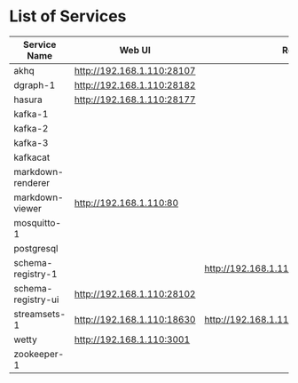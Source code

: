 # List of Services

| Service Name | Web UI | Rest API |
|-------------- |------|------------
| akhq|<http://192.168.1.110:28107>
| dgraph-1|<http://192.168.1.110:28182>
| hasura|<http://192.168.1.110:28177>
| kafka-1|
| kafka-2|
| kafka-3|
| kafkacat|
| markdown-renderer|
| markdown-viewer|<http://192.168.1.110:80>
| mosquitto-1|
| postgresql|
| schema-registry-1|| <http://192.168.1.110:8081>
| schema-registry-ui|<http://192.168.1.110:28102>
| streamsets-1|<http://192.168.1.110:18630>| <http://192.168.1.110:18630/collector/restapi>
| wetty|<http://192.168.1.110:3001>
| zookeeper-1|